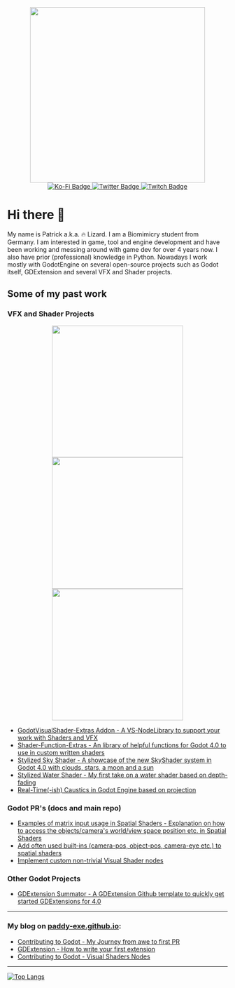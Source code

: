 <div id="header" align="center">
  <img src="https://media2.giphy.com/media/3o6Ztb8w8H1ckNzVFS/giphy.gif?cid=790b7611f87c2c7ff5a72a02464a62c8bb70715f082fcea1&rid=giphy.gif&ct=g" width="400"/>
</div>
<div id="badges" align="center">
  <a href="https://ko-fi.com/flamelizard">
    <img src="https://img.shields.io/badge/KoFi-red?style=for-the-badge&logo=kofi&logoColor=white" alt="Ko-Fi Badge"/>
  </a>
  <a href="https://twitter.com/patrick_exe">
    <img src="https://img.shields.io/badge/Twitter-blue?style=for-the-badge&logo=twitter&logoColor=white" alt="Twitter Badge"/>
  </a>
  <a href="https://www.twitch.tv/flamelizardcodes">
    <img src="https://img.shields.io/badge/Twitch-purple?style=for-the-badge&logo=twitch&logoColor=white" alt="Twitch Badge"/>
  </a>
</div>

# Hi there 👋
My name is Patrick a.k.a. 🔥 Lizard. I am a Biomimicry student from Germany.
I am interested in game, tool and engine development and have been working and messing around with game dev for over 4 years now. I also have prior (professional) knowledge in Python. Nowadays I work mostly with GodotEngine on several open-source projects such as Godot itself, GDExtension and several VFX and Shader projects.

## Some of my past work
### VFX and Shader Projects

<div id="header" align="center">
  <img src="https://user-images.githubusercontent.com/38077837/198696614-b09861b1-8dc2-437f-b118-efacd0af3bd5.gif" width="300"/>
  <img src="https://user-images.githubusercontent.com/38077837/198704439-287b678d-6573-4f6b-bd52-43b2245c34b3.png" width="300"/>
  <img src="https://user-images.githubusercontent.com/38077837/198704453-c1421e0c-1a60-4002-b528-cd9e5a0a0602.png" width="300"/>
</div>

* [GodotVisualShader-Extras Addon - A VS-NodeLibrary to support your work with Shaders and VFX](https://github.com/paddy-exe/GodotVisualShader-Extras)
* [Shader-Function-Extras - An library of helpful functions for Godot 4.0 to use in custom written shaders](https://github.com/paddy-exe/ShaderFunction-Extras)
* [Stylized Sky Shader - A showcase of the new SkyShader system in Godot 4.0 with clouds, stars, a moon and a sun](https://github.com/paddy-exe/GodotStylizedSkyShader)
* [Stylized Water Shader - My first take on a water shader based on depth-fading](https://github.com/paddy-exe/Godot-3D-Stylized-Water)
* [Real-Time(-ish) Caustics in Godot Engine based on projection](https://github.com/paddy-exe/Godot-RealTimeCaustics)

### Godot PR's (docs and main repo)

* [Examples of matrix input usage in Spatial Shaders - Explanation on how to access the objects/camera's world/view space position etc. in Spatial Shaders](https://github.com/godotengine/godot-docs/pull/5895)
* [Add often used built-ins (camera-pos, object-pos, camera-eye etc.) to spatial shaders](https://github.com/godotengine/godot/pull/63597)
* [Implement custom non-trivial Visual Shader nodes](https://github.com/godotengine/godot/pull/64248)

### Other Godot Projects
* [GDExtension Summator - A GDExtension Github template to quickly get started GDExtensions for 4.0](https://github.com/paddy-exe/GDExtensionSummator)






---
### My blog on [paddy-exe.github.io](https://paddy-exe.github.io):
* [Contributing to Godot - My Journey from awe to first PR](https://paddy-exe.github.io/posts/contributing-to-godot-my-journey/)
* [GDExtension - How to write your first extension](https://paddy-exe.github.io/posts/gdextension-how-to-write-your-first-extension/)
* [Contributing to Godot - Visual Shaders Nodes](https://paddy-exe.github.io/posts/gdextension-how-to-write-your-first-extension/)


---
[![Top Langs](https://github-readme-stats.vercel.app/api/top-langs/?username=paddy-exe&layout=compact&theme=vision-friendly-dark)](https://github.com/anuraghazra/github-readme-stats)
